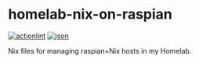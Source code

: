 # homelab-nix-on-raspian

[![actionlint](https://github.com/vpayno/homelab-nix-on-raspian/actions/workflows/gh-actions.yaml/badge.svg?branch=main)](https://github.com/vpayno/homelab-nix-on-raspian/actions/workflows/gh-actions.yaml)
[![json](https://github.com/vpayno/homelab-nix-on-raspian/actions/workflows/json.yaml/badge.svg?branch=main)](https://github.com/vpayno/homelab-nix-on-raspian/actions/workflows/json.yaml)

Nix files for managing raspian+Nix hosts in my Homelab.
